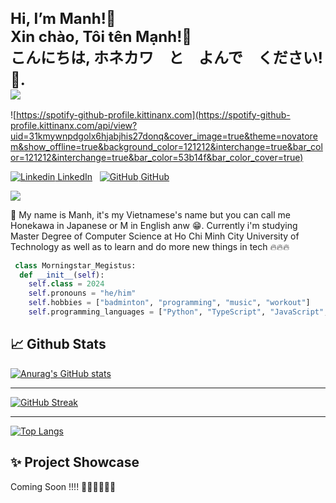  <h1 style="font-size:1.5rem;"> 
    Hi, I’m Manh!👋 
    <br>
    Xin chào, Tôi tên Mạnh!👋
    <br>
    こんにちは, ホネカワ　と　よんで　ください!👋.　　
    <br>
    <img src="https://github.com/manhvipro123/manhvipro123/assets/88925958/b15e5de9-1b9e-431a-9b97-d69d379b6047"/>
  </h1>

![https://spotify-github-profile.kittinanx.com](https://spotify-github-profile.kittinanx.com/api/view?uid=31kmywnpdgolx6hjabjhis27donq&cover_image=true&theme=novatorem&show_offline=true&background_color=121212&interchange=true&bar_color=121212&interchange=true&bar_color=53b14f&bar_color_cover=true)

[![Linkedin](https://i.sstatic.net/gVE0j.png) LinkedIn](https://www.linkedin.com/in/ducmanh1810)
&nbsp;
[![GitHub](https://i.sstatic.net/tskMh.png) GitHub](https://github.com/manhvipro123)

![](https://komarev.com/ghpvc/?username=manhvipro123&base=1000&color=brightgreen&label=HANDSOME+POINT)
<p>
  👨 My name is Manh, it's my Vietnamese's name but you can call me Honekawa in Japanese or M in English anw 😁. Currently i'm studying Master Degree of Computer Science at Ho Chi Minh City University of Technology as well as to learn and do more new things in tech 🔥🔥🔥
</p>

```Python
 class Morningstar_Megistus:
  def __init__(self):
    self.class = 2024
    self.pronouns = "he/him"
    self.hobbies = ["badminton", "programming", "music", "workout"]
    self.programming_languages = ["Python", "TypeScript", "JavaScript", "Dart","Java","C/C++","Kotlin"]
```

 <h2>📈 Github Stats</h2>
 
[![Anurag's GitHub stats](https://github-readme-stats.vercel.app/api?username=manhvipro123&theme=radical&show_icons=true)](https://github.com/anuraghazra/github-readme-stats)

--------------------------------
[![GitHub Streak](https://streak-stats.demolab.com/?user=manhvipro123&theme=radical)](https://git.io/streak-stats)

--------------------------------
[![Top Langs](https://github-readme-stats.vercel.app/api/top-langs/?username=manhvipro123&layout=compact&theme=radical)](https://github.com/anuraghazra/github-readme-stats)

 <h2>✨ Project Showcase</h2>
 <p>Coming Soon !!!! 🫶🏻🫶🏻🫶🏻</p>



